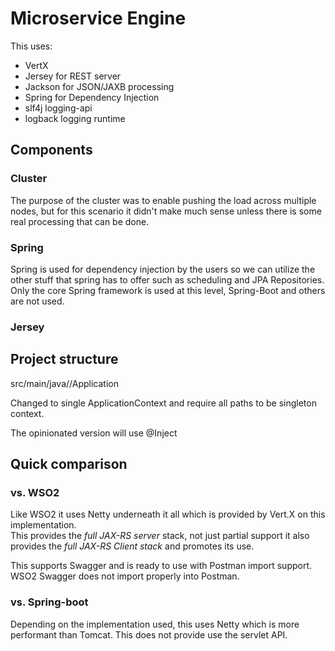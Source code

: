 Microservice Engine
===================

This uses:
* VertX
* Jersey for REST server
* Jackson for JSON/JAXB processing
* Spring for Dependency Injection
* slf4j logging-api
* logback logging runtime


## Components

### Cluster
The purpose of the cluster was to enable pushing the load across multiple nodes, but for this scenario it didn't make much sense unless there is some real processing that can be done.

### Spring

Spring is used for dependency injection by the users so we can utilize the other stuff that spring has to offer such as scheduling and JPA Repositories.  Only the core Spring framework is used at this level, Spring-Boot and others are not used.

### Jersey

## Project structure

src/main/java/<basepackage>/Application

Changed to single ApplicationContext 
and require all paths to be singleton context.

The opinionated version will use @Inject

## Quick comparison

### vs. WSO2

Like WSO2 it uses Netty underneath it all which is provided by Vert.X on this implementation.  
This provides the *full JAX-RS server* stack, not just partial support it also provides the *full JAX-RS Client stack* and promotes its use.

This supports Swagger and is ready to use with Postman import support.  WSO2 Swagger does not import properly into Postman.

### vs. Spring-boot

Depending on the implementation used, this uses Netty which is more performant than Tomcat.  This does not provide use the servlet API.